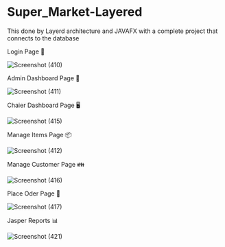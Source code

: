 # Super_Market-Layered
This done by Layerd architecture and JAVAFX with a complete project that connects to the database

Login Page 🔐

![Screenshot (410)](https://user-images.githubusercontent.com/87766409/138576526-7dc26beb-0e96-4d65-9792-7e30691e51cd.png)

Admin Dashboard Page 🎫

![Screenshot (411)](https://user-images.githubusercontent.com/87766409/138576562-09451ff7-135b-4c00-b63e-a008c8ff98fc.png)

Chaier Dashboard Page 🖥

![Screenshot (415)](https://user-images.githubusercontent.com/87766409/138576572-182cfdb4-d5dd-43e4-94a3-c6e87d70f226.png)

Manage Items Page 📦

![Screenshot (412)](https://user-images.githubusercontent.com/87766409/138576590-d73f49fe-8347-4cf2-a1f5-683b07ff3730.png)

Manage Customer Page 👪

![Screenshot (416)](https://user-images.githubusercontent.com/87766409/138576622-5858c251-b959-481a-8b95-7d3229f21fba.png)

Place Oder Page 💾

![Screenshot (417)](https://user-images.githubusercontent.com/87766409/138576668-88ad15c0-0611-4275-aa13-03c1790350c4.png)

Jasper Reports 📊

![Screenshot (421)](https://user-images.githubusercontent.com/87766409/138585682-b1aac168-522b-4279-a4a1-61785b23cd52.png)

